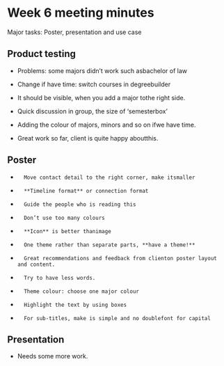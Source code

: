 # Week 6 meeting minutes

Major tasks: Poster, presentation and use case 

## Product testing

* Problems: some majors didn’t work such asbachelor of law 


* Change if have time: switch courses in degreebuilder 


* It should be visible, when you add a major tothe right side. 


* Quick discussion in group, the size of ‘semesterbox’ 
* Adding the colour of majors, minors and so on ifwe have time. 
* Great work so far, client is quite happy aboutthis.

## Poster

-       Move contact detail to the right corner, make itsmaller 
-       **Timeline format** or connection format 
-       Guide the people who is reading this
-       Don’t use too many colours
-       **Icon** is better thanimage
-       One theme rather than separate parts, **have a theme!**
-       Great recommendations and feedback from clienton poster layout and content.  
-       Try to have less words. 
-       Theme colour: choose one major colour
-       Highlight the text by using boxes
-       For sub-titles, make is simple and no doublefont for capital

## Presentation 

- Needs some more work. 